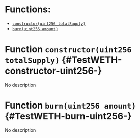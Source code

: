 

# Functions:
- [`constructor(uint256 totalSupply)`](#TestWETH-constructor-uint256-)
- [`burn(uint256 amount)`](#TestWETH-burn-uint256-)



# Function `constructor(uint256 totalSupply)` {#TestWETH-constructor-uint256-}
No description




# Function `burn(uint256 amount)` {#TestWETH-burn-uint256-}
No description





